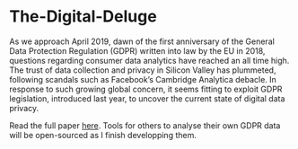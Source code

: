 # The-Digital-Deluge

As we approach April 2019, dawn of the first anniversary of the General Data Protection Regulation (GDPR) written into law by the EU in 2018, questions regarding consumer data analytics have reached an all time high. The trust of data collection and privacy in Silicon Valley has plummeted, following scandals such as Facebook’s Cambridge Analytica debacle. In response to such growing global concern, it seems fitting to exploit GDPR legislation, introduced last year, to uncover the current state of digital data privacy. 

Read the full paper [here](https://github.com/PsiPhiTheta/The-Digital-Deluge/src.pdf). Tools for others to analyse their own GDPR data will be open-sourced as I finish developping them.
